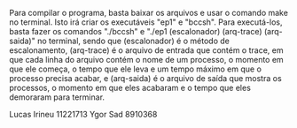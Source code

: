 Para compilar o programa, basta baixar os arquivos e usar o comando make no terminal. Isto irá criar os executáveis "ep1" e "bccsh". Para executá-los, basta fazer os comandos "./bccsh" e "./ep1 (escalonador) (arq-trace) (arq-saida)" no terminal, sendo que (escalonador) é o método de escalonamento, (arq-trace) é o arquivo de entrada que contém o trace, em que cada linha do arquivo contém o nome de um processo, o momento em que ele começa, o tempo que ele leva e um tempo máximo em que o processo precisa acabar, e (arq-saida) é o arquivo de saída que mostra os processos, o momento em que eles acabaram e o tempo que eles demoraram para terminar.

Lucas Irineu 11221713
Ygor Sad 8910368
